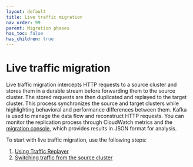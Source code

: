 ```yaml
---
layout: default
title: Live traffic migration
nav_order: 99
parent: Migration phases
has_toc: false
has_children: true
---
```


# Live traffic migration

Live traffic migration intercepts HTTP requests to a source cluster and stores them in a durable stream before forwarding them to the source cluster. The stored requests are then duplicated and replayed to the target cluster. This process synchronizes the source and target clusters while highlighting behavioral and performance differences between them. Kafka is used to manage the data flow and reconstruct HTTP requests. You can monitor the replication process through CloudWatch metrics and the [migration console]({{site.url}}{{site.baseurl}}/migration-assistant/migration-console/), which provides results in JSON format for analysis.

To start with live traffic migration, use the following steps:

1. [Using Traffic Replayer]({{site.url}}{{site.baseurl}}/migration-assistant/migration-phases/using-traffic-replayer/)
2. [Switching traffic from the source cluster]({{site.url}}{{site.baseurl}}/migration-assistant/migration-phases/switching-traffic-from-the-source-cluster/)

